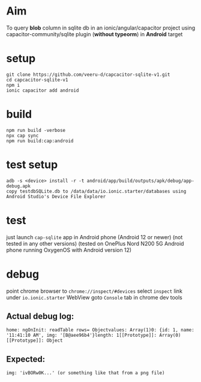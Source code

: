 # Aim
To query **blob** column in sqlite db in an ionic/angular/capacitor project using capacitor-community/sqlite plugin (**without typeorm**) in **Android** target

# setup
```
git clone https://github.com/veeru-d/capcacitor-sqlite-v1.git
cd capcacitor-sqlite-v1
npm i
ionic capacitor add android
```

# build
```
npm run build -verbose
npx cap sync
npm run build:cap:android
```

# test setup
```
adb -s <device> install -r -t android/app/build/outputs/apk/debug/app-debug.apk
copy testdbSQLite.db to /data/data/io.ionic.starter/databases using Android Studio's Device File Explorer
```

# test
just launch `cap-sqlite` app in Android phone (Android 12 or newer) (not tested in any other versions)
(tested on OnePlus Nord N200 5G Android phone running OxygenOS with Android version 12)

# debug
point chrome browser to `chrome://inspect/#devices`
select `inspect` link under `io.ionic.starter` WebView
goto `Console` tab in chrome dev tools

## Actual debug log:
```
home: ngOnInit: readTable rows= Objectvalues: Array(1)0: {id: 1, name: '11:41:10 AM', img: '[B@aee96b4'}length: 1[[Prototype]]: Array(0)[[Prototype]]: Object
```

## Expected:
```
img: 'ivBORw0K...' (or something like that from a png file)
```

